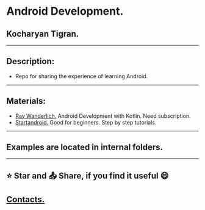 # Android Development.
## Kocharyan Tigran.
---


## Description:


* Repo for sharing the experience of learning Android.
---


## Materials:


* [Ray Wanderlich.](https://www.raywenderlich.com/) Android Development with Kotlin. Need subscription.
* [Startandroid.](https://startandroid.ru/) Good for beginners. Step by step tutorials.
---

## Examples are located in internal folders.


---


## ⭐ Star and 📤 Share, if you find it useful 😄


## [Contacts.](https://vk.com/k_tigran)
